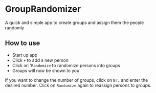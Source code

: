 #  GroupRandomizer

A quick and simple app to create groups and assign them the people randomly

## How to use

- Start up app
- Click `+` to add a new person
- Click on '`Randomize` to randomize persons into groups
- Groups will now be shown to you

If you want to change the number of groups, click on `Nr.` and enter the desired number. Click on `Randomize` again to reassign persons to groups.

